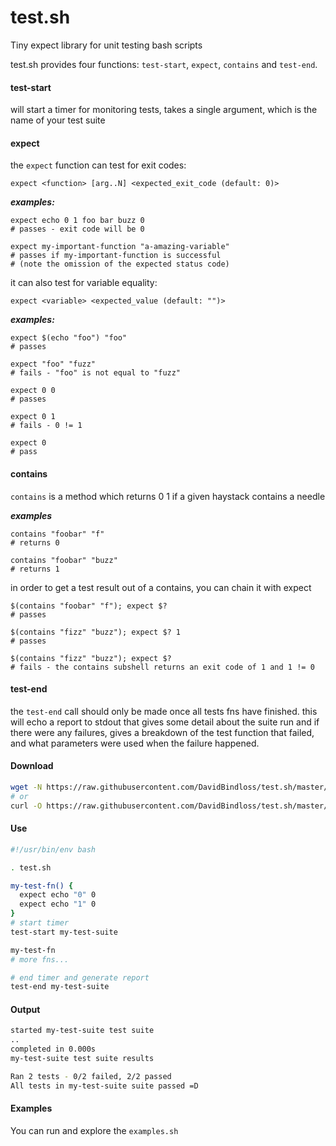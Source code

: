 # test.sh
Tiny expect library for unit testing bash scripts

test.sh provides four functions: `test-start`, `expect`, `contains` and `test-end`.

#### test-start
will start a timer for monitoring tests, takes a single argument, which is the name of your test suite

#### expect

the `expect` function can test for exit codes:

`expect <function> [arg..N] <expected_exit_code (default: 0)>`

_**examples:**_
```
expect echo 0 1 foo bar buzz 0
# passes - exit code will be 0

expect my-important-function "a-amazing-variable"
# passes if my-important-function is successful 
# (note the omission of the expected status code)
```

it can also test for variable equality:

`expect <variable> <expected_value (default: "")>`

_**examples:**_

```
expect $(echo "foo") "foo"
# passes

expect "foo" "fuzz"
# fails - "foo" is not equal to "fuzz"

expect 0 0
# passes

expect 0 1
# fails - 0 != 1

expect 0
# pass
```

#### contains

`contains` is a method which returns 0 1 if a given haystack contains a needle

_**examples**_

```
contains "foobar" "f"
# returns 0

contains "foobar" "buzz"
# returns 1
```

in order to get a test result out of a contains, you can chain it with expect

```
$(contains "foobar" "f"); expect $?
# passes

$(contains "fizz" "buzz"); expect $? 1
# passes

$(contains "fizz" "buzz"); expect $?
# fails - the contains subshell returns an exit code of 1 and 1 != 0
```


#### test-end

the `test-end` call should only be made once all tests fns have finished. 
this will echo a report to stdout that gives some detail about the suite run
and if there were any failures, gives a breakdown of the test function that
failed, and what parameters were used when the failure happened.

#### Download
```bash
wget -N https://raw.githubusercontent.com/DavidBindloss/test.sh/master/test.sh
# or
curl -O https://raw.githubusercontent.com/DavidBindloss/test.sh/master/test.sh
```

#### Use
```bash
#!/usr/bin/env bash

. test.sh

my-test-fn() {
  expect echo "0" 0
  expect echo "1" 0
}
# start timer
test-start my-test-suite

my-test-fn
# more fns...

# end timer and generate report
test-end my-test-suite
```

#### Output
```bash
started my-test-suite test suite
..
completed in 0.000s
my-test-suite test suite results

Ran 2 tests - 0/2 failed, 2/2 passed
All tests in my-test-suite suite passed =D
```

#### Examples
You can run and explore the `examples.sh`
